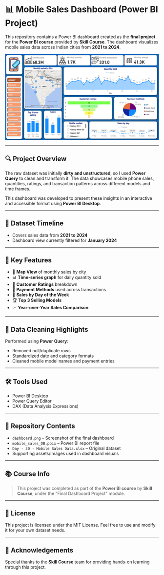 # 📊 Mobile Sales Dashboard (Power BI Project)

This repository contains a Power BI dashboard created as the **final project** for the **Power BI course** provided by **Skill Course**. The dashboard visualizes mobile sales data across Indian cities from **2021 to 2024**.

![Dashboard Screenshot](./dashboard.png)

---

## 🔍 Project Overview

The raw dataset was initially **dirty and unstructured**, so I used **Power Query** to clean and transform it. The data showcases mobile phone sales, quantities, ratings, and transaction patterns across different models and time frames.

This dashboard was developed to present these insights in an interactive and accessible format using **Power BI Desktop**.

---

## 📅 Dataset Timeline

- Covers sales data from **2021 to 2024**
- Dashboard view currently filtered for **January 2024**

---

## 📌 Key Features

- 📍 **Map View** of monthly sales by city  
- 📊 **Time-series graph** for daily quantity sold  
- 🌟 **Customer Ratings** breakdown  
- 🧾 **Payment Methods** used across transactions  
- 📅 **Sales by Day of the Week**  
- 🏆 **Top 3 Selling Models**  
- 📈 **Year-over-Year Sales Comparison**

---

## 🧹 Data Cleaning Highlights

Performed using **Power Query**:
- Removed null/duplicate rows
- Standardized date and category formats
- Cleaned mobile model names and payment entries

---

## 🛠️ Tools Used

- Power BI Desktop
- Power Query Editor
- DAX (Data Analysis Expressions)

---

## 📁 Repository Contents

- `dashboard.png` – Screenshot of the final dashboard  
- `mobile_sales_DB.pbix` – Power BI report file  
- `Day - 30 - Mobile Sales Data.xlsx` – Original dataset  
- Supporting assets/images used in dashboard visuals  

---

## 📚 Course Info

> This project was completed as part of the **Power BI course** by **Skill Course**, under the "Final Dashboard Project" module.

---

## 📜 License

This project is licensed under the MIT License. Feel free to use and modify it for your own dataset needs.

---

## 🙌 Acknowledgements

Special thanks to the **Skill Course** team for providing hands-on learning through this project.
